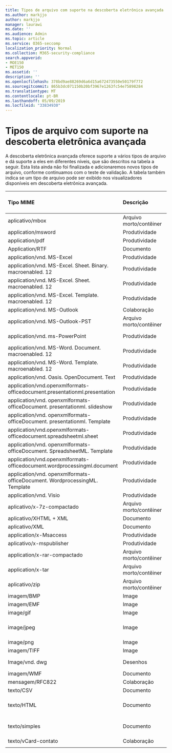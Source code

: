 ```yaml
---
title: Tipos de arquivo com suporte na descoberta eletrônica avançada
ms.author: markjjo
author: markjjo
manager: laurawi
ms.date: ''
ms.audience: Admin
ms.topic: article
ms.service: O365-seccomp
localization_priority: Normal
ms.collection: M365-security-compliance
search.appverid:
- MOE150
- MET150
ms.assetid: ''
description: ''
ms.openlocfilehash: 378bd9ae88269d6a6d15a672473550e50179f772
ms.sourcegitcommit: 865b3dc071150b20bf3967e1263fc54e75898284
ms.translationtype: MT
ms.contentlocale: pt-BR
ms.lasthandoff: 05/09/2019
ms.locfileid: "33834930"
---
```

# <a name="supported-file-types-in-advanced-ediscovery"></a>Tipos de arquivo com suporte na descoberta eletrônica avançada

A descoberta eletrônica avançada oferece suporte a vários tipos de arquivo e dá suporte a eles em diferentes níveis, que são descritos na tabela a seguir. Esta lista ainda não foi finalizada e adicionaremos novos tipos de arquivo, conforme continuamos com o teste de validação. A tabela também indica se um tipo de arquivo pode ser exibido nos visualizadores disponíveis em descoberta eletrônica avançada.

| Tipo MIME | Descrição | Visualizador nativo | Visualizador de texto | Visualizador de anotações | Extração de contêiner | Extensões |
| :- | :- | :- | :- | :- | :- | :- |
| aplicativo/mbox | Arquivo morto/contêiner |  |  |  | Sim | .mbox |
| application/msword | Produtividade | Sim | Sim | Sim |  | . doc;. dat |
| application/pdf | Produtividade | Sim | Sim | Sim |  | .pdf |
| Application/RTF | Documento | Sim | Sim | Sim |  | . rtf;. Doc |
| application/vnd. MS-Excel | Produtividade | Sim | Sim | Sim |  | . xls;. dat |
| application/vnd. MS-Excel. Sheet. Binary. macroenabled. 12 | Produtividade | Sim | Sim | Não |  | . xlsb |
| application/vnd. MS-Excel. Sheet. macroenabled. 12 | Produtividade | Sim | Sim | Sim |  | . xlsm |
| application/vnd. MS-Excel. Template. macroenabled. 12 | Produtividade | Não | Sim | Não |  | . xltm |
| application/vnd. MS-Outlook | Colaboração | Sim | Sim | Sim |  | . msg |
| application/vnd. MS-Outlook-PST | Arquivo morto/contêiner |  |  |  | Sim | . pst |
| application/vnd. ms-PowerPoint | Produtividade | Sim | Sim | Sim |  | . ppt;. PPS;. Pot |
| application/vnd. MS-Word. Document. macroenabled. 12 | Produtividade | Sim | Sim | Sim |  | .docm |
| application/vnd. MS-Word. Template. macroenabled. 12 | Produtividade | Sim | Sim | Sim |  | . dotm |
| application/vnd. Oasis. OpenDocument. Text | Produtividade | Sim | Sim | Sim |  | ODT  |
| application/vnd.openxmlformats-officedocument.presentationml.presentation | Produtividade | Sim | Sim | Sim |  | . pptx |
| application/vnd. openxmlformats-officeDocument. presentationml. slideshow | Produtividade | Sim | Sim | Sim |  | . ppsx |
| application/vnd. openxmlformats-officeDocument. presentationml. Template | Produtividade | Sim | Sim | Sim |  | . potx |
| application/vnd.openxmlformats-officedocument.spreadsheetml.sheet | Produtividade | Sim | Sim | Sim |  | . xlsx |
| application/vnd. openxmlformats-officeDocument. SpreadsheetML. Template | Produtividade | Sim | Sim | Sim |  | . xltx |
| application/vnd.openxmlformats-officedocument.wordprocessingml.document | Produtividade | Sim | Sim | Sim |  | . docx |
| application/vnd. openxmlformats-officeDocument. WordprocessingML. Template | Produtividade | Sim | Sim | Sim |  | . dotx |
| application/vnd. Visio | Produtividade | Sim | Sim | Sim |  | . vsd |
| aplicativo/x-7z-compactado | Arquivo morto/contêiner |  |  |  | Sim | .7z |
| aplicativo/XHTML + XML | Documento | Sim | Sim | Sim |  | . XHTML |
| aplicativo/XML | Documento | Sim | Sim | Sim |  | . xml |
| application/x-Msaccess | Produtividade | Sim | Sim | Sim |  | . mdb |
| aplicativo/x-mspublisher | Produtividade | Sim | Sim | Sim |  | . pub |
| application/x-rar-compactado | Arquivo morto/contêiner |  |  |  | Sim | . rar |
| application/x-tar | Arquivo morto/contêiner |  |  |  | Sim | . tar |
| aplicativo/zip | Arquivo morto/contêiner |  |  |  | Sim | . zip |
| imagem/BMP | Image | Sim | Sim | Sim |  | .bmp |
| imagem/EMF | Image | Sim | Sim | Sim |  | . EMF |
| image/gif | Image | Sim | Sim | Sim |  | .gif |
| image/jpeg | Image | Sim | Sim | Sim |  | . jpg;. jpeg;. dat;. jpgt |
| image/png | Image | Sim | Sim | Sim |  | .png |
| imagem/TIFF | Image | Sim | Sim | Sim |  | . tif |
| Image/vnd. dwg | Desenhos | Sim | Sim | Sim |  | . dwg;. DXF |
| imagem/WMF | Documento | Sim | Sim | Sim |  | . wmf |
| mensagem/RFC822 | Colaboração | Sim | Sim | Sim |  | . eml |
| texto/CSV | Documento | Sim | Sim | Sim |  | . csv |
| texto/HTML | Documento | Sim | Sim | Sim |  | . html;. shtml;. htm |
| texto/simples | Documento | Sim | Sim | Sim |  | . txt;. css;. con;. pl;. csv;. dat |
| texto/vCard-contato | Colaboração | Sim | Sim | Sim |  | . vcf |
||||||||
